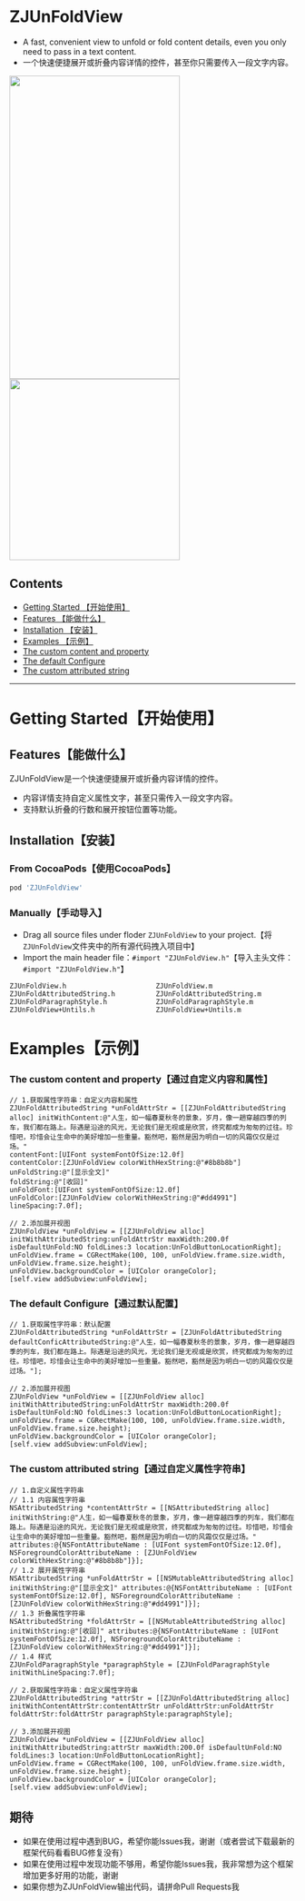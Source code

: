# ZJUnFoldView
- A fast, convenient view to unfold or fold content details, even you only need to pass in a text content.
- 一个快速便捷展开或折叠内容详情的控件，甚至你只需要传入一段文字内容。

<div align=left>
<img width="300" height="534" src="http://g.recordit.co/nUahvS453Z.gif"/>
<img width="300" height="319" src="http://g.recordit.co/Vce1183QdS.gif"/>
</div>


## Contents
* [Getting Started 【开始使用】](#Getting_Started)
* [Features 【能做什么】](#Features)
* [Installation 【安装】](#Installation)
* [Examples 【示例】](#Examples)
* [The custom content and property](#Custom_Content)
* [The default Configure](#Default_Configure)
* [The custom attributed string](#Custom_AttributedString)

---

# <a id="Getting_Started"></a> Getting Started【开始使用】

## <a id="Features"></a> Features【能做什么】
ZJUnFoldView是一个快速便捷展开或折叠内容详情的控件。
- 内容详情支持自定义属性文字，甚至只需传入一段文字内容。
- 支持默认折叠的行数和展开按钮位置等功能。

## <a id="Installation"></a> Installation【安装】

### From CocoaPods【使用CocoaPods】

```ruby
pod 'ZJUnFoldView'
```

### Manually【手动导入】
- Drag all source files under floder `ZJUnFoldView` to your project.【将`ZJUnFoldView`文件夹中的所有源代码拽入项目中】
- Import the main header file：`#import "ZJUnFoldView.h"`【导入主头文件：`#import "ZJUnFoldView.h"`】

```objc
ZJUnFoldView.h                      ZJUnFoldView.m
ZJUnFoldAttributedString.h          ZJUnFoldAttributedString.m
ZJUnFoldParagraphStyle.h            ZJUnFoldParagraphStyle.m
ZJUnFoldView+Untils.h               ZJUnFoldView+Untils.m
```
# <a id="Examples"></a> Examples【示例】

### <a id="Custom_Content"></a> The custom content and property【通过自定义内容和属性】
```objc
// 1.获取属性字符串：自定义内容和属性
ZJUnFoldAttributedString *unFoldAttrStr = [[ZJUnFoldAttributedString alloc] initWithContent:@"人生，如一幅春夏秋冬的景象，岁月，像一趟穿越四季的列车，我们都在路上。际遇是沿途的风光，无论我们是无视或是欣赏，终究都成为匆匆的过往。珍惜吧，珍惜会让生命中的美好增加一些重量。豁然吧，豁然是因为明白一切的风霜仅仅是过场。"
contentFont:[UIFont systemFontOfSize:12.0f]
contentColor:[ZJUnFoldView colorWithHexString:@"#8b8b8b"]
unFoldString:@"[显示全文]"
foldString:@"[收回]"
unFoldFont:[UIFont systemFontOfSize:12.0f]
unFoldColor:[ZJUnFoldView colorWithHexString:@"#dd4991"]
lineSpacing:7.0f];

// 2.添加展开视图
ZJUnFoldView *unFoldView = [[ZJUnFoldView alloc] initWithAttributedString:unFoldAttrStr maxWidth:200.0f isDefaultUnFold:NO foldLines:3 location:UnFoldButtonLocationRight];
unFoldView.frame = CGRectMake(100, 100, unFoldView.frame.size.width, unFoldView.frame.size.height);
unFoldView.backgroundColor = [UIColor orangeColor];
[self.view addSubview:unFoldView];
```

### <a id="Default_Configure"></a> The default Configure【通过默认配置】
```objc
// 1.获取属性字符串：默认配置
ZJUnFoldAttributedString *unFoldAttrStr = [ZJUnFoldAttributedString defaultConficAttributedString:@"人生，如一幅春夏秋冬的景象，岁月，像一趟穿越四季的列车，我们都在路上。际遇是沿途的风光，无论我们是无视或是欣赏，终究都成为匆匆的过往。珍惜吧，珍惜会让生命中的美好增加一些重量。豁然吧，豁然是因为明白一切的风霜仅仅是过场。"];

// 2.添加展开视图
ZJUnFoldView *unFoldView = [[ZJUnFoldView alloc] initWithAttributedString:unFoldAttrStr maxWidth:200.0f isDefaultUnFold:NO foldLines:3 location:UnFoldButtonLocationRight];
unFoldView.frame = CGRectMake(100, 100, unFoldView.frame.size.width, unFoldView.frame.size.height);
unFoldView.backgroundColor = [UIColor orangeColor];
[self.view addSubview:unFoldView];
```

### <a id="Custom_AttributedString"></a> The custom attributed string【通过自定义属性字符串】
```objc
// 1.自定义属性字符串
// 1.1 内容属性字符串
NSAttributedString *contentAttrStr = [[NSAttributedString alloc] initWithString:@"人生，如一幅春夏秋冬的景象，岁月，像一趟穿越四季的列车，我们都在路上。际遇是沿途的风光，无论我们是无视或是欣赏，终究都成为匆匆的过往。珍惜吧，珍惜会让生命中的美好增加一些重量。豁然吧，豁然是因为明白一切的风霜仅仅是过场。" attributes:@{NSFontAttributeName : [UIFont systemFontOfSize:12.0f], NSForegroundColorAttributeName : [ZJUnFoldView colorWithHexString:@"#8b8b8b"]}];
// 1.2 展开属性字符串
NSAttributedString *unFoldAttrStr = [[NSMutableAttributedString alloc] initWithString:@"[显示全文]" attributes:@{NSFontAttributeName : [UIFont systemFontOfSize:12.0f], NSForegroundColorAttributeName : [ZJUnFoldView colorWithHexString:@"#dd4991"]}];
// 1.3 折叠属性字符串
NSAttributedString *foldAttrStr = [[NSMutableAttributedString alloc] initWithString:@"[收回]" attributes:@{NSFontAttributeName : [UIFont systemFontOfSize:12.0f], NSForegroundColorAttributeName : [ZJUnFoldView colorWithHexString:@"#dd4991"]}];
// 1.4 样式
ZJUnFoldParagraphStyle *paragraphStyle = [ZJUnFoldParagraphStyle initWithLineSpacing:7.0f];

// 2.获取属性字符串：自定义属性字符串
ZJUnFoldAttributedString *attrStr = [[ZJUnFoldAttributedString alloc] initWithContentAttrStr:contentAttrStr unFoldAttrStr:unFoldAttrStr foldAttrStr:foldAttrStr paragraphStyle:paragraphStyle];

// 3.添加展开视图
ZJUnFoldView *unFoldView = [[ZJUnFoldView alloc] initWithAttributedString:attrStr maxWidth:200.0f isDefaultUnFold:NO foldLines:3 location:UnFoldButtonLocationRight];
unFoldView.frame = CGRectMake(100, 100, unFoldView.frame.size.width, unFoldView.frame.size.height);
unFoldView.backgroundColor = [UIColor orangeColor];
[self.view addSubview:unFoldView];
```

## 期待
* 如果在使用过程中遇到BUG，希望你能Issues我，谢谢（或者尝试下载最新的框架代码看看BUG修复没有）
* 如果在使用过程中发现功能不够用，希望你能Issues我，我非常想为这个框架增加更多好用的功能，谢谢
* 如果你想为ZJUnFoldView输出代码，请拼命Pull Requests我
